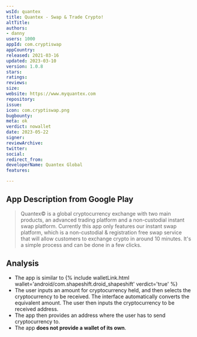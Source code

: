 ```yaml
---
wsId: quantex
title: Quantex - Swap & Trade Crypto!
altTitle: 
authors:
- danny
users: 1000
appId: com.cryptiswap
appCountry: 
released: 2021-03-16
updated: 2023-03-10
version: 1.0.8
stars: 
ratings: 
reviews: 
size: 
website: https://www.myquantex.com
repository: 
issue: 
icon: com.cryptiswap.png
bugbounty: 
meta: ok
verdict: nowallet
date: 2023-05-22
signer: 
reviewArchive: 
twitter: 
social: 
redirect_from: 
developerName: Quantex Global
features: 

---
```


## App Description from Google Play 

> Quantex© is a global cryptocurrency exchange with two main products, an advanced trading platform and a non-custodial instant swap platform. Currently this app only features our instant swap platform, which is a non-custodial & registration free swap service that will allow customers to exchange crypto in around 10 minutes. It's a simple process and can be done in a few clicks.

## Analysis 

- The app is similar to {% include walletLink.html wallet='android/com.shapeshift.droid_shapeshift' verdict='true' %}
- The user inputs an amount for cryptocurrency held, and then selects the cryptocurrency to be received. The interface automatically converts the equivalent amount. The user then inputs the cryptocurrency to be received address. 
- The app then provides an address where the user has to send cryptocurrency to. 
- The app **does not provide a wallet of its own**.